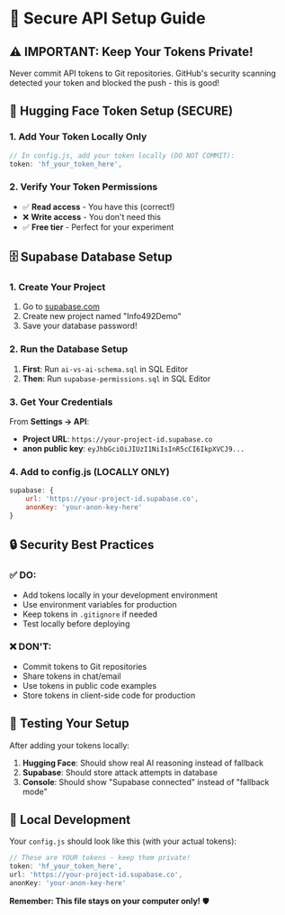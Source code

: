 # 🔐 Secure API Setup Guide

## ⚠️ **IMPORTANT: Keep Your Tokens Private!**

Never commit API tokens to Git repositories. GitHub's security scanning detected your token and blocked the push - this is good!

## 🤖 **Hugging Face Token Setup (SECURE)**

### 1. Add Your Token Locally Only
```javascript
// In config.js, add your token locally (DO NOT COMMIT):
token: 'hf_your_token_here',
```

### 2. Verify Your Token Permissions
- ✅ **Read access** - You have this (correct!)
- ❌ **Write access** - You don't need this
- ✅ **Free tier** - Perfect for your experiment

## 🗄️ **Supabase Database Setup**

### 1. Create Your Project
1. Go to [supabase.com](https://supabase.com/)
2. Create new project named "Info492Demo"
3. Save your database password!

### 2. Run the Database Setup
1. **First**: Run `ai-vs-ai-schema.sql` in SQL Editor
2. **Then**: Run `supabase-permissions.sql` in SQL Editor

### 3. Get Your Credentials
From **Settings → API**:
- **Project URL**: `https://your-project-id.supabase.co`
- **anon public key**: `eyJhbGciOiJIUzI1NiIsInR5cCI6IkpXVCJ9...`

### 4. Add to config.js (LOCALLY ONLY)
```javascript
supabase: {
    url: 'https://your-project-id.supabase.co',
    anonKey: 'your-anon-key-here'
}
```

## 🔒 **Security Best Practices**

### ✅ **DO:**
- Add tokens locally in your development environment
- Use environment variables for production
- Keep tokens in `.gitignore` if needed
- Test locally before deploying

### ❌ **DON'T:**
- Commit tokens to Git repositories
- Share tokens in chat/email
- Use tokens in public code examples
- Store tokens in client-side code for production

## 🚀 **Testing Your Setup**

After adding your tokens locally:

1. **Hugging Face**: Should show real AI reasoning instead of fallback
2. **Supabase**: Should store attack attempts in database
3. **Console**: Should show "Supabase connected" instead of "fallback mode"

## 📝 **Local Development**

Your `config.js` should look like this (with your actual tokens):
```javascript
// These are YOUR tokens - keep them private!
token: 'hf_your_token_here',
url: 'https://your-project-id.supabase.co',
anonKey: 'your-anon-key-here'
```

**Remember: This file stays on your computer only!** 🛡️
